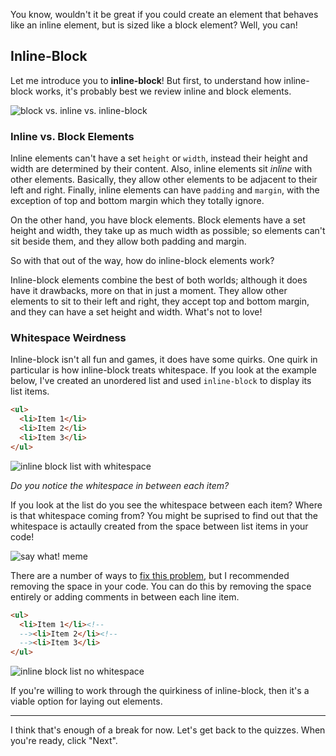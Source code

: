 You know, wouldn't it be great if you could create an element that behaves like an inline element, but is sized like a block element? Well, you can!

## Inline-Block

Let me introduce you to **inline-block**! But first, to understand how inline-block works, it's probably best we review inline and block elements.

![block vs. inline vs. inline-block](http://udacity.github.io/fend/lessons/L6/concepts/XX-inline-boxes/inline-block.png)

### Inline vs. Block Elements

Inline elements can't have a set `height` or `width`, instead their height and width are determined by their content. Also, inline elements sit _inline_ with other elements. Basically, they allow other elements to be adjacent to their left and right. Finally, inline elements can have `padding` and `margin`, with the exception of top and bottom margin which they totally ignore.

On the other hand, you have block elements. Block elements have a set height and width, they take up as much width as possible; so elements can't sit beside them, and they allow both padding and margin.

So with that out of the way, how do inline-block elements work?

Inline-block elements combine the best of both worlds; although it does have it drawbacks, more on that in just a moment. They allow other elements to sit to their left and right, they accept top and bottom margin, and they can have a set height and width. What's not to love!

### Whitespace Weirdness

Inline-block isn't all fun and games, it does have some quirks. One quirk in particular is how inline-block treats whitespace. If you look at the example below, I've created an unordered list and used `inline-block` to display its list items.

```html
<ul>
  <li>Item 1</li>
  <li>Item 2</li>
  <li>Item 3</li>
</ul>
```

![inline block list with whitespace](http://udacity.github.io/fend/lessons/L6/concepts/XX-inline-boxes/inline-block-list-2.png)

_Do you notice the whitespace in between each item?_

If you look at the list do you see the whitespace between each item? Where is that whitespace coming from? You might be suprised to find out that the whitespace is actaully created from the space between list items in your code!

![say what! meme](http://udacity.github.io/fend/lessons/L6/concepts/XX-inline-boxes/say-what-meme.png)

There are a number of ways to [fix this problem](http://dabblet.com/gist/2422174), but I recommended removing the space in your code. You can do this by removing the space entirely or adding comments in between each line item.

```html
<ul>
  <li>Item 1</li><!--
  --><li>Item 2</li><!--
  --><li>Item 3</li>
</ul>
```

![inline block list no whitespace](http://udacity.github.io/fend/lessons/L6/concepts/XX-inline-boxes/inline-block-list-1.png)

If you're willing to work through the quirkiness of inline-block, then it's a viable option for laying out elements.

---

I think that's enough of a break for now. Let's get back to the quizzes. When you're ready, click "Next".